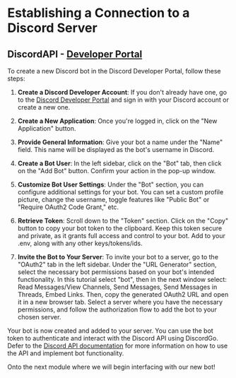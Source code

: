 # Establishing a Connection to a Discord Server

## DiscordAPI - [Developer Portal](https://discord.com/developers/docs/intro)
  To create a new Discord bot in the Discord Developer Portal, follow these steps:

1. **Create a Discord Developer Account**: If you don't already have one, go to the [Discord Developer Portal](https://discord.com/developers/applications) and sign in with your Discord account or create a new one.

2. **Create a New Application**: Once you're logged in, click on the "New Application" button.

3. **Provide General Information**: Give your bot a name under the "Name" field. This name will be displayed as the bot's username in Discord.

4. **Create a Bot User**: In the left sidebar, click on the "Bot" tab, then click on the "Add Bot" button. Confirm your action in the pop-up window.

5. **Customize Bot User Settings**: Under the "Bot" section, you can configure additional settings for your bot. You can set a custom profile picture, change the username, toggle features like "Public Bot" or "Require OAuth2 Code Grant," etc.

6. **Retrieve Token**: Scroll down to the "Token" section. Click on the "Copy" button to copy your bot token to the clipboard. Keep this token secure and private, as it grants full access and control to your bot. Add to your .env, along with any other keys/tokens/ids.

7. **Invite the Bot to Your Server**: To invite your bot to a server, go to the "OAuth2" tab in the left sidebar. Under the "URL Generator" section, select the necessary bot permissions based on your bot's intended functionality. In this tutorial select "bot", then in the next window select: Read Messages/View Channels, Send Messages, Send Messages in Threads, Embed Links. Then, copy the generated OAuth2 URL and open it in a new browser tab. Select a server where you have the necessary permissions, and follow the authorization flow to add the bot to your chosen server.

Your bot is now created and added to your server. You can use the bot token to authenticate and interact with the Discord API using DiscordGo. Defer to the [Discord API documentation](https://discord.com/developers/docs/intro) for more information on how to use the API and implement bot functionality.

Onto the next module where we will begin interfacing with our new bot!